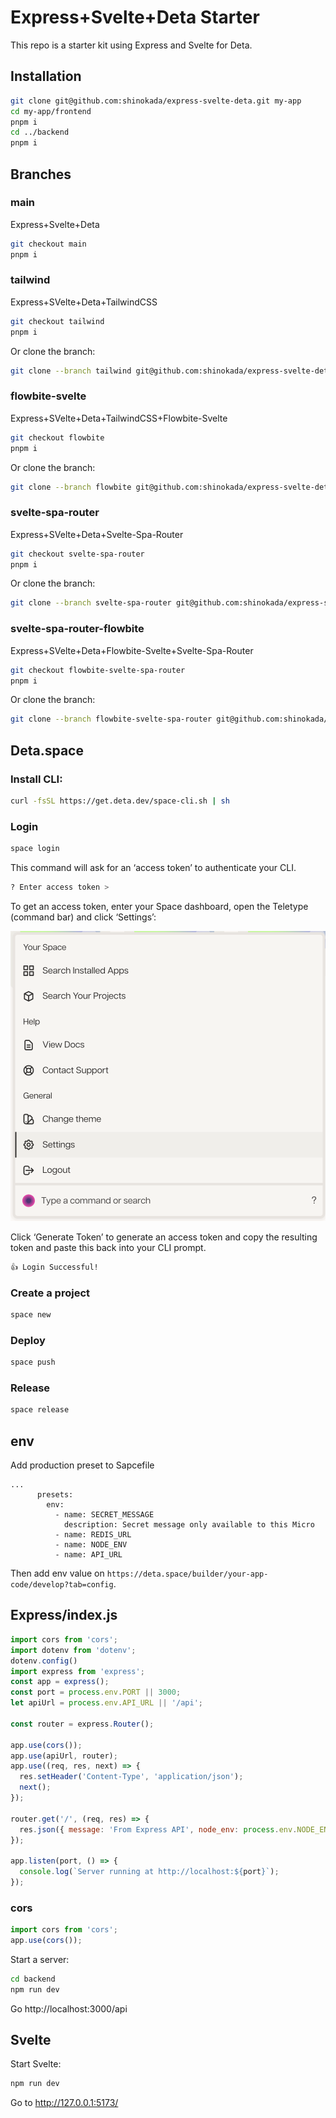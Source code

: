 # Express+Svelte+Deta Starter

This repo is a starter kit using Express and Svelte for Deta.

## Installation

```bash
git clone git@github.com:shinokada/express-svelte-deta.git my-app
cd my-app/frontend
pnpm i
cd ../backend
pnpm i
```

## Branches

### main

Express+Svelte+Deta

```bash
git checkout main
pnpm i
```

### tailwind

Express+SVelte+Deta+TailwindCSS

```bash
git checkout tailwind
pnpm i
```

Or clone the branch:

```bash
git clone --branch tailwind git@github.com:shinokada/express-svelte-deta.git my-app
```

### flowbite-svelte

Express+SVelte+Deta+TailwindCSS+Flowbite-Svelte

```bash
git checkout flowbite
pnpm i
```

Or clone the branch:

```bash
git clone --branch flowbite git@github.com:shinokada/express-svelte-deta.git my-app
```

### svelte-spa-router

Express+SVelte+Deta+Svelte-Spa-Router

```bash
git checkout svelte-spa-router
pnpm i
```

Or clone the branch:

```bash
git clone --branch svelte-spa-router git@github.com:shinokada/express-svelte-deta.git my-app
```

### svelte-spa-router-flowbite

Express+SVelte+Deta+Flowbite-Svelte+Svelte-Spa-Router

```bash
git checkout flowbite-svelte-spa-router
pnpm i
```

Or clone the branch:

```bash
git clone --branch flowbite-svelte-spa-router git@github.com:shinokada/express-svelte-deta.git my-app
```

## Deta.space

### Install CLI:

```bash
curl -fsSL https://get.deta.dev/space-cli.sh | sh
```

### Login

```bash
space login
```

This command will ask for an ‘access token’ to authenticate your CLI.

```bash
? Enter access token >
```

To get an access token, enter your Space dashboard, open the Teletype (command bar) and click ‘Settings’:

![cli1](./images/cli1.png)

Click ‘Generate Token’ to generate an access token and copy the resulting token and paste this back into your CLI prompt.

```bash
👍 Login Successful!
```

### Create a project

```bash
space new
```

### Deploy

```bash
space push
```

### Release

```bash
space release
```

## env

Add production preset to Sapcefile

```
...
      presets:
        env:
          - name: SECRET_MESSAGE
            description: Secret message only available to this Micro
          - name: REDIS_URL
          - name: NODE_ENV
          - name: API_URL
```

Then add env value on `https://deta.space/builder/your-app-code/develop?tab=config`.

## Express/index.js

```js
import cors from 'cors';
import dotenv from 'dotenv';
dotenv.config()
import express from 'express';
const app = express();
const port = process.env.PORT || 3000;
let apiUrl = process.env.API_URL || '/api';

const router = express.Router();

app.use(cors());
app.use(apiUrl, router);
app.use((req, res, next) => {
  res.setHeader('Content-Type', 'application/json');
  next();
});

router.get('/', (req, res) => {
  res.json({ message: 'From Express API', node_env: process.env.NODE_ENV });
});

app.listen(port, () => {
  console.log(`Server running at http://localhost:${port}`);
});
```

### cors

```js
import cors from 'cors';
app.use(cors());
```

Start a server:

```bash
cd backend
npm run dev
```

Go http://localhost:3000/api

## Svelte

Start Svelte:

```bash
npm run dev
```

Go to http://127.0.0.1:5173/



